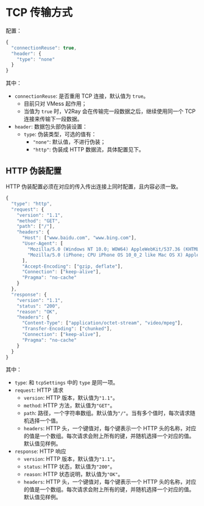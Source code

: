 # TCP 传输方式

配置：

```javascript
{
  "connectionReuse": true,
  "header": {
    "type": "none"
  }
}
```

其中：

* `connectionReuse`: 是否重用 TCP 连接，默认值为 `true`。
  * 目前只对 VMess 起作用；
  * 当值为 `true` 时，V2Ray 会在传输完一段数据之后，继续使用同一个 TCP 连接来传输下一段数据。
* `header`: 数据包头部伪装设置：
  * `type`: 伪装类型，可选的值有：
    * `"none"`: 默认值，不进行伪装；
    * `"http"`: 伪装成 HTTP 数据流，具体配置见下。

## HTTP 伪装配置

HTTP 伪装配置必须在对应的传入传出连接上同时配置，且内容必须一致。

```javascript
{
  "type": "http",
  "request": {
    "version": "1.1",
    "method": "GET",
    "path": ["/"],
    "headers": {
      "Host": ["www.baidu.com", "www.bing.com"],
      "User-Agent": [
        "Mozilla/5.0 (Windows NT 10.0; WOW64) AppleWebKit/537.36 (KHTML, like Gecko) Chrome/53.0.2785.143 Safari/537.36",
        "Mozilla/5.0 (iPhone; CPU iPhone OS 10_0_2 like Mac OS X) AppleWebKit/601.1 (KHTML, like Gecko) CriOS/53.0.2785.109 Mobile/14A456 Safari/601.1.46"
      ],
      "Accept-Encoding": ["gzip, deflate"],
      "Connection": ["keep-alive"],
      "Pragma": "no-cache"
    }
  },
  "response": {
    "version": "1.1",
    "status": "200",
    "reason": "OK",
    "headers": {
      "Content-Type": ["application/octet-stream", "video/mpeg"],
      "Transfer-Encoding": ["chunked"],
      "Connection": ["keep-alive"],
      "Pragma": "no-cache"
    }
  }
}
```

其中：

* `type`: 和 `tcpSettings` 中的 `type` 是同一项。
* `request`: HTTP 请求
  * `version`: HTTP 版本，默认值为`"1.1"`。
  * `method`: HTTP 方法，默认值为`"GET"`。
  * `path`: 路径，一个字符串数组。默认值为`"/"`。当有多个值时，每次请求随机选择一个值。
  * `headers`: HTTP 头，一个键值对，每个键表示一个 HTTP 头的名称，对应的值是一个数组。每次请求会附上所有的键，并随机选择一个对应的值。默认值见样例。
* `response`: HTTP 响应
  * `version`: HTTP 版本，默认值为`"1.1"`。
  * `status`: HTTP 状态，默认值为`"200"`。
  * `reason`: HTTP 状态说明，默认值为`"OK"`。
  * `headers`: HTTP 头，一个键值对，每个键表示一个 HTTP 头的名称，对应的值是一个数组。每次请求会附上所有的键，并随机选择一个对应的值。默认值见样例。
